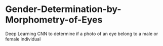 # Gender-Determination-by-Morphometry-of-Eyes
Deep Learning CNN to determine if a photo of an eye belong to a male or female individual
